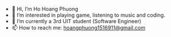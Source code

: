 - 👋 Hi, I’m Ho Hoang Phuong
- 👀 I’m interested in playing game, listening to music and coding.
- 🌱 I’m currently a 3rd UIT student (Software Engineer)
- 📫 How to reach me: hoangphuong1516911@gmail.com

<!---
HoangPhuong-Timothee/HoangPhuong-Timothee is a ✨ special ✨ repository because its `README.md` (this file) appears on your GitHub profile.
You can click the Preview link to take a look at your changes.
--->
